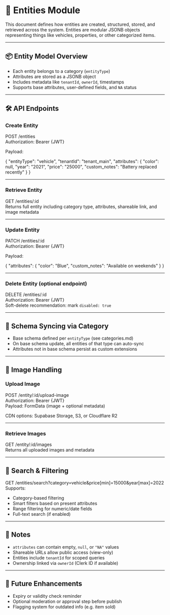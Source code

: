 # 🧩 Entities Module

This document defines how entities are created, structured, stored, and retrieved across the system. Entities are modular JSONB objects representing things like vehicles, properties, or other categorized items.

---

## 📦 Entity Model Overview

- Each entity belongs to a category (`entityType`)
- Attributes are stored as a JSONB object
- Includes metadata like `tenantId`, `ownerId`, timestamps
- Supports base attributes, user-defined fields, and `NA` status

---

## 🛠️ API Endpoints

### Create Entity

POST /entities  
Authorization: Bearer {JWT}

Payload:

{
  "entityType": "vehicle",
  "tenantId": "tenant_main",
  "attributes": {
    "color": null,
    "year": "2021",
    "price": "25000",
    "custom_notes": "Battery replaced recently"
  }
}

---

### Retrieve Entity

GET /entities/:id  
Returns full entity including category type, attributes, shareable link, and image metadata

---

### Update Entity

PATCH /entities/:id  
Authorization: Bearer {JWT}

Payload:

{
  "attributes": {
    "color": "Blue",
    "custom_notes": "Available on weekends"
  }
}

---

### Delete Entity (optional endpoint)

DELETE /entities/:id  
Authorization: Bearer {JWT}  
Soft-delete recommendation: mark `disabled: true`

---

## 🧬 Schema Syncing via Category

- Base schema defined per `entityType` (see categories.md)
- On base schema update, all entities of that type can auto-sync
- Attributes not in base schema persist as custom extensions

---

## 📁 Image Handling

### Upload Image

POST /entity/:id/upload-image  
Authorization: Bearer {JWT}  
Payload: FormData (image + optional metadata)

CDN options: Supabase Storage, S3, or Cloudflare R2

---

### Retrieve Images

GET /entity/:id/images  
Returns all uploaded images and metadata

---

## 🔎 Search & Filtering

GET /entities/search?category=vehicle&price[min]=15000&year[max]=2022  
Supports:

- Category-based filtering
- Smart filters based on present attributes
- Range filtering for numeric/date fields
- Full-text search (if enabled)

---

## 🧠 Notes

- `attributes` can contain empty, `null`, or `"NA"` values
- Shareable URLs allow public access (view-only)
- Entities include `tenantId` for scoped queries
- Ownership linked via `ownerId` (Clerk ID if available)

---

## 🧰 Future Enhancements

- Expiry or validity check reminder
- Optional moderation or approval step before publish
- Flagging system for outdated info (e.g. item sold)

